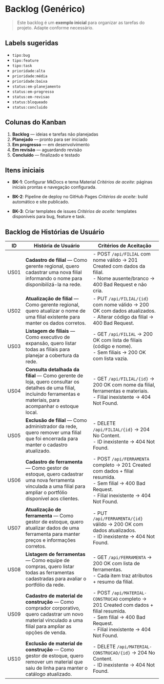 # Backlog (Genérico)

> Este backlog é um **exemplo inicial** para organizar as tarefas do projeto. Adapte conforme necessário.

## Labels sugeridas

- `tipo:bug`
- `tipo:feature`
- `tipo:task`
- `prioridade:alta`
- `prioridade:média`
- `prioridade:baixa`
- `status:em-planejamento`
- `status:em-progresso`
- `status:em-revisao`
- `status:bloqueado`
- `status:concluido`

## Colunas do Kanban

1. **Backlog** — ideias e tarefas não planejadas
2. **Planejado** — pronto para ser iniciado
3. **Em progresso** — em desenvolvimento
4. **Em revisão** — aguardando revisão
5. **Concluído** — finalizado e testado

## Itens iniciais

- **BK-1**: Configurar MkDocs e tema Material
  _Critérios de aceite_: páginas iniciais prontas e navegação configurada.

- **BK-2**: Pipeline de deploy no GitHub Pages
  _Critérios de aceite_: build automático e site publicado.

- **BK-3**: Criar templates de issues
  _Critérios de aceite_: templates disponíveis para bug, feature e task.

## Backlog de Histórias de Usuário

| ID   | História de Usuário | Critérios de Aceitação |
|------|---------------------|-------------------------|
| US01 | **Cadastro de filial** — Como gerente regional, quero cadastrar uma nova filial informando o nome para disponibilizá-la na rede. | - POST `/api/FILIAL` com nome válido → 201 Created com dados da filial.<br>- Nome ausente/branco → 400 Bad Request e não cria. |
| US02 | **Atualização de filial** — Como gerente regional, quero atualizar o nome de uma filial existente para manter os dados corretos. | - PUT `/api/FILIAL/{id}` com nome válido → 200 OK com dados atualizados.<br>- Alterar código da filial → 400 Bad Request. |
| US03 | **Listagem de filiais** — Como executivo de expansão, quero listar todas as filiais para planejar a cobertura da rede. | - GET `/api/FILIAL` → 200 OK com lista de filiais (código e nome).<br>- Sem filiais → 200 OK com lista vazia. |
| US04 | **Consulta detalhada da filial** — Como gerente de loja, quero consultar os detalhes de uma filial, incluindo ferramentas e materiais, para acompanhar o estoque local. | - GET `/api/FILIAL/{id}` → 200 OK com nome da filial, ferramentas e materiais.<br>- Filial inexistente → 404 Not Found. |
| US05 | **Exclusão de filial** — Como administrador da rede, quero remover uma filial que foi encerrada para manter o cadastro atualizado. | - DELETE `/api/FILIAL/{id}` → 204 No Content.<br>- ID inexistente → 404 Not Found. |
| US06 | **Cadastro de ferramenta** — Como gestor de estoque, quero cadastrar uma nova ferramenta vinculada a uma filial para ampliar o portfólio disponível aos clientes. | - POST `/api/FERRAMENTA` completo → 201 Created com dados + filial resumida.<br>- Sem filial → 400 Bad Request.<br>- Filial inexistente → 404 Not Found. |
| US07 | **Atualização de ferramenta** — Como gestor de estoque, quero atualizar dados de uma ferramenta para manter preços e informações corretos. | - PUT `/api/FERRAMENTA/{id}` válido → 200 OK com dados atualizados.<br>- ID inexistente → 404 Not Found. |
| US08 | **Listagem de ferramentas** — Como equipe de compras, quero listar todas as ferramentas cadastradas para avaliar o portfólio da rede. | - GET `/api/FERRAMENTA` → 200 OK com lista de ferramentas.<br>- Cada item traz atributos + resumo da filial. |
| US09 | **Cadastro de material de construção** — Como comprador corporativo, quero cadastrar um novo material vinculado a uma filial para ampliar as opções de venda. | - POST `/api/MATERIAL-CONSTRUCAO` completo → 201 Created com dados + filial resumida.<br>- Sem filial → 400 Bad Request.<br>- Filial inexistente → 404 Not Found. |
| US10 | **Exclusão de material de construção** — Como gestor de estoque, quero remover um material que saiu de linha para manter o catálogo atualizado. | - DELETE `/api/MATERIAL-CONSTRUCAO/{id}` → 204 No Content.<br>- ID inexistente → 404 Not Found. |
